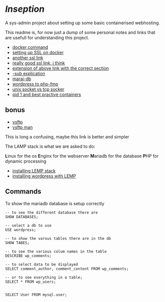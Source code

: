 # _Inseption_

A sys-admin project about setting up some basic containerised webhosting.

This readme is, for now just a dump of some personal notes and links that are usefull for understanding this project.

- [docker command](https://codenotary.com/blog/extremely-useful-docker-commands)
- [setting up SSL on docker](https://gist.github.com/dahlsailrunner/679e6dec5fd769f30bce90447ae80081)
- [another ssl link](https://nginx.tutorials24x7.com/blog/how-to-enable-tls-1-2-and-tls-1-3-in-nginx)
- [really good ssl link, i think](https://www.feistyduck.com/library/openssl-cookbook/online/openssl-command-line/determine-version-and-configuration.html)
- [extension of above link with the correct section](https://www.feistyduck.com/library/openssl-cookbook/online/openssl-command-line/key-generation.html)
- [-sub explication](https://www.digicert.com/kb/ssl-support/openssl-quick-reference-guide.htm#Usingthe-subjSwitch)
- [marai-db](https://mariadb.com/kb/en/a-mariadb-primer/)
- [wordpress to php-fmp](https://blog.devsense.com/2019/php-nginx-docker)
- [unix socket vs tcp socker](https://serversforhackers.com/c/php-fpm-configuration-the-listen-directive)
- [pid 1 and best practive containers](https://cloud.google.com/architecture/best-practices-for-building-containers)

## bonus

- [vsftp](https://gitlab.com/docker-files1/vsftpd)
- [vsftp man](https://linux.die.net/man/5/vsftpd.conf)


This is long a confusing, maybe this link is better and simpler

The LAMP stack is what we are asked to do:

**L**inux for the os
**E**nginx for the webserver
**M**ariadb for the database
**P**HP for dynamic processing

- [installing LEMP stack](https://www.digitalocean.com/community/tutorials/how-to-install-linux-nginx-mariadb-php-lemp-stack-on-debian-10)
- [installing wordpress with LEMP](https://www.digitalocean.com/community/tutorials/how-to-install-wordpress-with-lemp-nginx-mariadb-and-php-on-debian-10)


## Commands

To show the mariadb database is setup correctly
```mysql
-- to see the different database there are
SHOW DATABASES;

-- select a db to use
USE wordpress;

-- to show the varous tables there are in the db
SHOW TABES;

-- to see the various colum names in the table
DESCRIBE wp_comments;

-- to select data to be displayed
SELECT comment_author, comment_content FROM wp_comments;

-- or to see everything in a table;
SELECT * FROM wp_users;


SELECT User FROM mysql.user;
```
